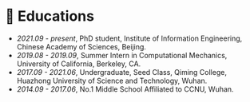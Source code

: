 # 📖 Educations
- *2021.09 - present*, PhD student, Institute of Information Engineering, Chinese Academy of Sciences, Beijing. 
- *2019.08 - 2019.09*, Summer Intern in Computational Mechanics, University of California, Berkeley, CA. 
- *2017.09 - 2021.06*, Undergraduate, Seed Class, Qiming College, Huazhong University of Science and Technology, Wuhan. 
- *2014.09 - 2017.06*, No.1 Middle School Affiliated to CCNU, Wuhan. 